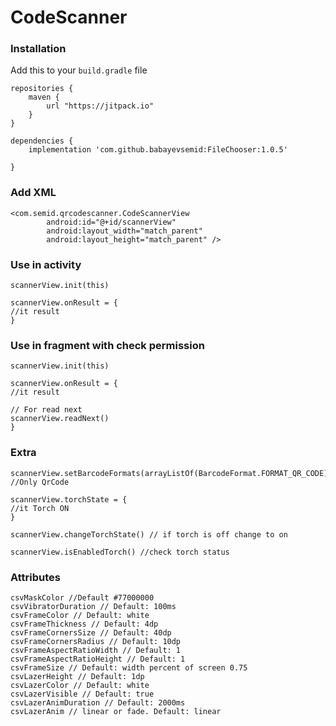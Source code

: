 # CodeScanner

### Installation

Add this to your ```build.gradle``` file

```
repositories {
    maven {
        url "https://jitpack.io"
    }
}

dependencies {
    implementation 'com.github.babayevsemid:FileChooser:1.0.5'
      
}
```

### Add XML
```
<com.semid.qrcodescanner.CodeScannerView
        android:id="@+id/scannerView"
        android:layout_width="match_parent"
        android:layout_height="match_parent" /> 
```

### Use in activity

```
scannerView.init(this)

scannerView.onResult = {
//it result
}

``` 

### Use in fragment with check permission

```
scannerView.init(this)

scannerView.onResult = {
//it result

// For read next
scannerView.readNext()
}

```


### Extra
```
scannerView.setBarcodeFormats(arrayListOf(BarcodeFormat.FORMAT_QR_CODE)) //Only QrCode

scannerView.torchState = {
//it Torch ON
}

scannerView.changeTorchState() // if torch is off change to on

scannerView.isEnabledTorch() //check torch status
 ```
 
 ### Attributes
  ``` 
  csvMaskColor //Default #77000000
  csvVibratorDuration // Default: 100ms
  csvFrameColor // Default: white
  csvFrameThickness // Default: 4dp
  csvFrameCornersSize // Default: 40dp
  csvFrameCornersRadius // Default: 10dp
  csvFrameAspectRatioWidth // Default: 1
  csvFrameAspectRatioHeight // Default: 1
  csvFrameSize // Default: width percent of screen 0.75
  csvLazerHeight // Default: 1dp
  csvLazerColor // Default: white
  csvLazerVisible // Default: true
  csvLazerAnimDuration // Default: 2000ms
  csvLazerAnim // linear or fade. Default: linear
   ```
